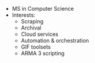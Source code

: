 - MS in Computer Science
- Interests:
  - Scraping
  - Archival
  - Cloud services
  - Automation & orchestration
  - GIF toolsets
  - ARMA 3 scripting

<!---
maxdelayer/maxdelayer is a ✨ special ✨ repository because its `README.md` (this file) appears on your GitHub profile.
You can click the Preview link to take a look at your changes.
--->
